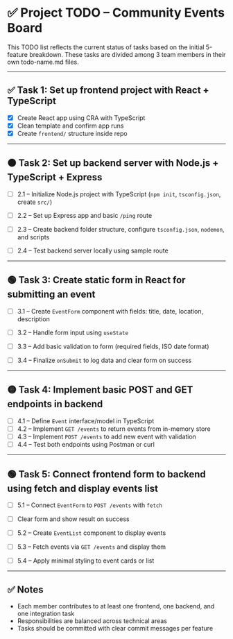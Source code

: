 # ✅ Project TODO – Community Events Board

This TODO list reflects the current status of tasks based on the initial 5-feature breakdown. These tasks are divided among 3 team members in their own todo-name.md files.

---

## ✅ Task 1: Set up frontend project with React + TypeScript

- [x] Create React app using CRA with TypeScript
- [x] Clean template and confirm app runs
- [x] Create `frontend/` structure inside repo

---

## 🟠 Task 2: Set up backend server with Node.js + TypeScript + Express

- [ ] 2.1 – Initialize Node.js project with TypeScript (`npm init`, `tsconfig.json`, create `src/`)
- [ ] 2.2 – Set up Express app and basic `/ping` route

- [ ] 2.3 – Create backend folder structure, configure `tsconfig.json`, `nodemon`, and scripts
- [ ] 2.4 – Test backend server locally using sample route

---

## 🟢 Task 3: Create static form in React for submitting an event

- [ ] 3.1 – Create `EventForm` component with fields: title, date, location, description
- [ ] 3.2 – Handle form input using `useState`

- [ ] 3.3 – Add basic validation to form (required fields, ISO date format)
- [ ] 3.4 – Finalize `onSubmit` to log data and clear form on success

---

## 🟡 Task 4: Implement basic POST and GET endpoints in backend

- [ ] 4.1 – Define `Event` interface/model in TypeScript
- [ ] 4.2 – Implement `GET /events` to return events from in-memory store
- [ ] 4.3 – Implement `POST /events` to add new event with validation
- [ ] 4.4 – Test both endpoints using Postman or curl

---

## 🟢 Task 5: Connect frontend form to backend using fetch and display events list

- [ ] 5.1 – Connect `EventForm` to `POST /events` with `fetch`
- [ ] Clear form and show result on success

- [ ] 5.2 – Create `EventList` component to display events
- [ ] 5.3 – Fetch events via `GET /events` and display them
- [ ] 5.4 – Apply minimal styling to event cards or list

---

## ✅ Notes

- Each member contributes to at least one frontend, one backend, and one integration task
- Responsibilities are balanced across technical areas
- Tasks should be committed with clear commit messages per feature
